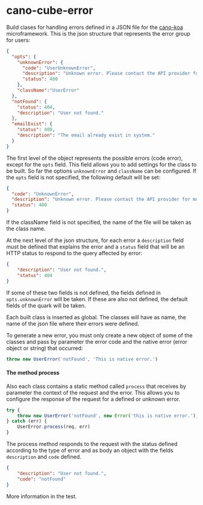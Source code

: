 # cano-cube-error
Build clases for handling errors defined in a JSON file for the [cano-koa](https://github.com/cano-koa/cano-koa) microframework.
This is the json structure that represents the error group for users:

```json
{
  "opts": {
    "unknownError": {
      "code": "UserUnknownError",
      "description": "Unknown error. Please contact the API provider for more information.",
      "status": 400
    },
    "className":"UserError"
  },
  "notFound": {
    "status": 404,
    "description": "User not found."
  },
  "emailExist": {
    "status": 400,
    "description": "The email already exist in system."
  }
}
```

The first level of the object represents the possible errors (code error), except for the `opts` field. This field allows you to add settings for the class to be built. So far  the options `unknownError`  and `className` can be configured. If the `opts` field is not specified, the following default will be set:

```json
{
  "code": "UnknownError",
  "description": "Unknown error. Please contact the API provider for more information.",
  "status": 400
}
```

If the className field is not specified, the name of the file will be taken as the class name.

At the next level of the json structure, for each error a `description` field must be defined that explains the error and a `status` field that will be an HTTP status to respond to the query affected by error:


```json
{
    "description": "User not found.",
    "status": 404
}
```

If some of these two fields is not defined, the fields defined in `opts.unknownError` will be taken. If these are also not defined, the default fields of the quark will be taken.

Each built class is inserted as global. The classes will have as name, the name of the json file where their errors were defined.

To generate a new error, you must only create a new object of some of the classes and pass by parameter the error code and the native error (error object or string) that occurred:

```javascript
throw new UserError('notFound', 'This is native error.')
```
#### The method process
Also each class contains a static method called `process` that receives by parameter the context of the request and the error. This allows you to configure the response of the request for a defined or unknown error.

```javascript
try {
    throw new UserError('notFound', new Error('this is native error.'))
} catch (err) {
    UserError.process(req, err)
}
```

The process method responds to the request with the status defined according to the type of error and as body an object with the fields `description` and `code` defined.

```json
{
    "description": "User not found.",
    "code": "notFound"
}
```

More information in the test.
